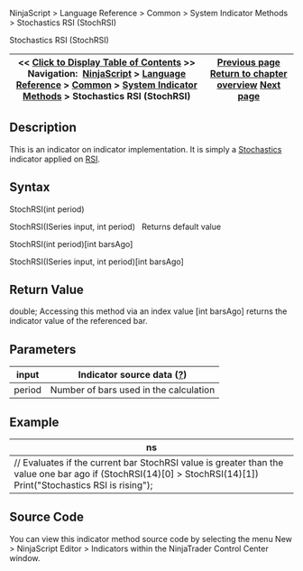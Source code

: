 ﻿
NinjaScript > Language Reference > Common > System Indicator Methods > Stochastics RSI (StochRSI)

Stochastics RSI (StochRSI)

| << [Click to Display Table of Contents](stochastics_rsi_stochrsi.md) >> **Navigation:**     [NinjaScript](ninjascript-1.md) > [Language Reference](language_reference_wip-1.md) > [Common](common-1.md) > [System Indicator Methods](indicators-1.md) > Stochastics RSI (StochRSI) | [Previous page](stochastics_fast-1.md) [Return to chapter overview](indicators-1.md) [Next page](summation_sum-1.md) |
| --- | --- |
## Description
This is an indicator on indicator implementation. It is simply a [Stochastics](stochastics-1.md) indicator applied on [RSI](relative_strength_index_rsi-1.md).

## Syntax
StochRSI(int period)  

StochRSI(ISeries<double> input, int period)
 
Returns default value  

StochRSI(int period)[int barsAgo]  

StochRSI(ISeries<double> input, int period)[int barsAgo]

## Return Value
double; Accessing this method via an index value [int barsAgo] returns the indicator value of the referenced bar.

## Parameters

| input | Indicator source data ([?](valid_input_data_for_indicator-1.md)) |
| --- | --- |
| period | Number of bars used in the calculation |

## Example

| ns |
| --- |
| // Evaluates if the current bar StochRSI value is greater than the value one bar ago if (StochRSI(14)[0] > StochRSI(14)[1])    Print("Stochastics RSI is rising"); |

## Source Code
You can view this indicator method source code by selecting the menu New > NinjaScript Editor > Indicators within the NinjaTrader Control Center window.
